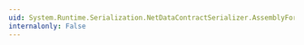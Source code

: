 ```yaml
---
uid: System.Runtime.Serialization.NetDataContractSerializer.AssemblyFormat
internalonly: False
---
```

